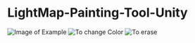 # LightMap-Painting-Tool-Unity
 
![Image of Example](https://github.com/Louis1351/LightMap-Painting-Tool-Unity/blob/master/Images/Example1.PNG)
![To change Color](https://github.com/Louis1351/LightMap-Painting-Tool-Unity/blob/master/GIFs/Example1.gif)
![To erase](https://github.com/Louis1351/LightMap-Painting-Tool-Unity/blob/master/GIFs/Example.gif)
